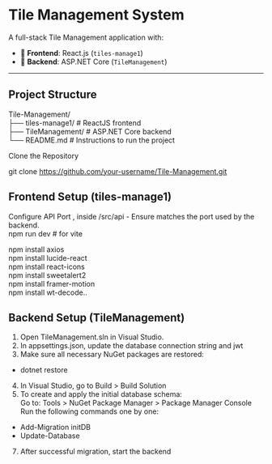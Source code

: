 # Tile Management System

A full-stack Tile Management application with:

- 🔷 **Frontend**: React.js (`tiles-manage1`)
- 🔷 **Backend**: ASP.NET Core (`TileManagement`)

---

## Project Structure

Tile-Management/  
├── tiles-manage1/ # ReactJS frontend  
├── TileManagement/ # ASP.NET Core backend  
└── README.md # Instructions to run the project  

Clone the Repository

git clone https://github.com/your-username/Tile-Management.git  

## Frontend Setup (tiles-manage1)
Configure API Port , inside /src/api - Ensure matches the port used by the backend.  
npm run dev   # for vite

npm install axios  
npm install lucide-react  
npm install react-icons  
npm install sweetalert2  
npm install framer-motion  
npm install wt-decode..

## Backend Setup (TileManagement)
1. Open TileManagement.sln in Visual Studio.  
2. In appsettings.json, update the database connection string and jwt  
3. Make sure all necessary NuGet packages are restored:  
- dotnet restore  
4. In Visual Studio, go to Build > Build Solution   
5. To create and apply the initial database schema:  
Go to: Tools > NuGet Package Manager > Package Manager Console  
Run the following commands one by one:   
- Add-Migration initDB  
- Update-Database  
7. After successful migration, start the backend
